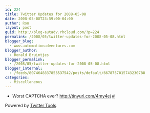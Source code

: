 ```yaml
---
id: 224
title: Twitter Updates for 2008-05-08
date: 2008-05-08T23:59:00-04:00
author: Ron
layout: post
guid: http://blog-autadv.rhcloud.com/?p=224
permalink: /2008/05/twitter-updates-for-2008-05-08.html
blogger_blog:
  - www.automationadventures.com
blogger_author:
  - Ronald Bruintjes
blogger_permalink:
  - /2008/05/twitter-updates-for-2008-05-08.html
blogger_internal:
  - /feeds/8074648837853537542/posts/default/6678757015743230788
categories:
  - Miscellaneous
---
```


  * Worst CAPTCHA ever? <a href="http://tinyurl.com/4my4ej" rel="nofollow">http://tinyurl.com/4my4ej</a> [#](http://twitter.com/ronaldb/statuses/806328130)

<div>
  Powered by <a href="http://alexking.org/projects/wordpress">Twitter Tools</a>.
</div>